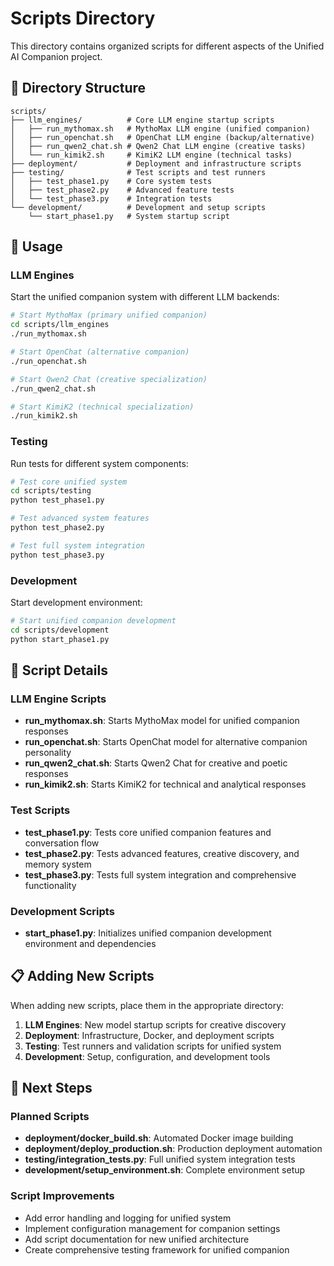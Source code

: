 # Scripts Directory

This directory contains organized scripts for different aspects of the Unified AI Companion project.

## 📁 Directory Structure

```
scripts/
├── llm_engines/          # Core LLM engine startup scripts
│   ├── run_mythomax.sh   # MythoMax LLM engine (unified companion)
│   ├── run_openchat.sh   # OpenChat LLM engine (backup/alternative)
│   ├── run_qwen2_chat.sh # Qwen2 Chat LLM engine (creative tasks)
│   └── run_kimik2.sh     # KimiK2 LLM engine (technical tasks)
├── deployment/           # Deployment and infrastructure scripts
├── testing/              # Test scripts and test runners
│   ├── test_phase1.py    # Core system tests
│   ├── test_phase2.py    # Advanced feature tests
│   └── test_phase3.py    # Integration tests
└── development/          # Development and setup scripts
    └── start_phase1.py   # System startup script
```

## 🚀 Usage

### LLM Engines
Start the unified companion system with different LLM backends:

```bash
# Start MythoMax (primary unified companion)
cd scripts/llm_engines
./run_mythomax.sh

# Start OpenChat (alternative companion)
./run_openchat.sh

# Start Qwen2 Chat (creative specialization)
./run_qwen2_chat.sh

# Start KimiK2 (technical specialization)
./run_kimik2.sh
```

### Testing
Run tests for different system components:

```bash
# Test core unified system
cd scripts/testing
python test_phase1.py

# Test advanced system features
python test_phase2.py

# Test full system integration
python test_phase3.py
```

### Development
Start development environment:

```bash
# Start unified companion development
cd scripts/development
python start_phase1.py
```

## 🔧 Script Details

### LLM Engine Scripts
- **run_mythomax.sh**: Starts MythoMax model for unified companion responses
- **run_openchat.sh**: Starts OpenChat model for alternative companion personality
- **run_qwen2_chat.sh**: Starts Qwen2 Chat for creative and poetic responses
- **run_kimik2.sh**: Starts KimiK2 for technical and analytical responses

### Test Scripts
- **test_phase1.py**: Tests core unified companion features and conversation flow
- **test_phase2.py**: Tests advanced features, creative discovery, and memory system
- **test_phase3.py**: Tests full system integration and comprehensive functionality

### Development Scripts
- **start_phase1.py**: Initializes unified companion development environment and dependencies

## 📋 Adding New Scripts

When adding new scripts, place them in the appropriate directory:

1. **LLM Engines**: New model startup scripts for creative discovery
2. **Deployment**: Infrastructure, Docker, and deployment scripts
3. **Testing**: Test runners and validation scripts for unified system
4. **Development**: Setup, configuration, and development tools

## 🎯 Next Steps

### Planned Scripts
- **deployment/docker_build.sh**: Automated Docker image building
- **deployment/deploy_production.sh**: Production deployment automation
- **testing/integration_tests.py**: Full unified system integration tests
- **development/setup_environment.sh**: Complete environment setup

### Script Improvements
- Add error handling and logging for unified system
- Implement configuration management for companion settings
- Add script documentation for new unified architecture
- Create comprehensive testing framework for unified companion 